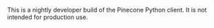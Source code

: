 This is a nightly developer build of the Pinecone Python client. It is not intended for production use.
